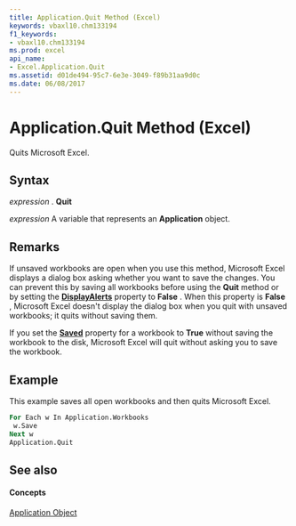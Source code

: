 ```yaml
---
title: Application.Quit Method (Excel)
keywords: vbaxl10.chm133194
f1_keywords:
- vbaxl10.chm133194
ms.prod: excel
api_name:
- Excel.Application.Quit
ms.assetid: d01de494-95c7-6e3e-3049-f89b31aa9d0c
ms.date: 06/08/2017
---
```



# Application.Quit Method (Excel)

Quits Microsoft Excel.


## Syntax

 _expression_ . **Quit**

 _expression_ A variable that represents an **Application** object.


## Remarks

If unsaved workbooks are open when you use this method, Microsoft Excel displays a dialog box asking whether you want to save the changes. You can prevent this by saving all workbooks before using the **Quit** method or by setting the **[DisplayAlerts](application-displayalerts-property-excel.md)** property to **False** . When this property is **False** , Microsoft Excel doesn't display the dialog box when you quit with unsaved workbooks; it quits without saving them.

If you set the **[Saved](workbook-saved-property-excel.md)** property for a workbook to **True** without saving the workbook to the disk, Microsoft Excel will quit without asking you to save the workbook.


## Example

This example saves all open workbooks and then quits Microsoft Excel.


```vb
For Each w In Application.Workbooks 
 w.Save 
Next w 
Application.Quit
```


## See also


#### Concepts


[Application Object](application-object-excel.md)

